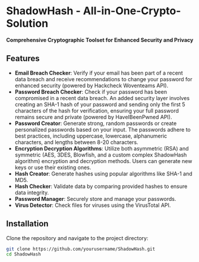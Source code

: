 # ShadowHash - All-in-One-Crypto-Solution

**Comprehensive Cryptographic Toolset for Enhanced Security and Privacy**

## Features

- **Email Breach Checker**: Verify if your email has been part of a recent data breach and receive recommendations to change your password for enhanced security (powered by Hackcheck Woventeams API).
- **Password Breach Checker**: Check if your password has been compromised in a recent data breach. An added security layer involves creating an SHA-1 hash of your password and sending only the first 5 characters of the hash for verification, ensuring your full password remains secure and private (powered by HaveIBeenPwned API).
- **Password Creator**: Generate strong, random passwords or create personalized passwords based on your input. The passwords adhere to best practices, including uppercase, lowercase, alphanumeric characters, and lengths between 8-20 characters.
- **Encryption Decryption Algorithms**: Utilize both asymmetric (RSA) and symmetric (AES, 3DES, Blowfish, and a custom complex ShadowHash algorithm) encryption and decryption methods. Users can generate new keys or use their existing ones.
- **Hash Creator**: Generate hashes using popular algorithms like SHA-1 and MD5.
- **Hash Checker**: Validate data by comparing provided hashes to ensure data integrity.
- **Password Manager**: Securely store and manage your passwords.
- **Virus Detector**: Check files for viruses using the VirusTotal API.

## Installation

Clone the repository and navigate to the project directory:

```bash
git clone https://github.com/yourusername/ShadowHash.git
cd ShadowHash
